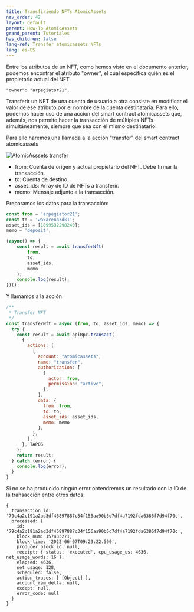 ```yaml
---
title: Transfiriendo NFTs AtomicAssets
nav_order: 42
layout: default
parent: How-To AtomicAssets
grand_parent: Tutoriales
has_children: false
lang-ref: Transfer atomicassets NFTs
lang: es-ES
---
```


Entre los atributos de un NFT, como hemos visto en el documento anterior, podemos encontrar el atributo "owner", el cual especifíca quién es el propietario actual del NFT.

```
"owner": "arpegiator21",
```
Transferir un NFT de una cuenta de usuario a otra consiste en modificar el valor de ese atributo por el nombre de la cuenta destinataria. Para ello, podemos hacer uso de una acción del smart contract atomicassets que, además, nos permite hacer la transacción de múltiples NFTs simultáneamente, siempre que sea con el mismo destinatario.

Para ello haremos una llamada a la acción "transfer" del smart contract atomicassets

![AtomicAsssets transfer](/assets/img/tutorials/howto_atomicassets/aa_transfer.png)

- from: Cuenta de origen y actual propietario del NFT. Debe firmar la transacción.
- to: Cuenta de destino.
- asset_ids: Array de ID de NFTs a transferir.
- memo: Mensaje adjunto a la transacción.

Preparamos los datos para la transacción:

```js
const from = 'arpegiator21';
const to = 'waxarena3dk1';
asset_ids = [1099532298240];
memo = 'deposit';

(async() => {
    const result = await transferNft(
        from,
        to,
        asset_ids,
        memo
    );
    console.log(result);
})();
```
Y llamamos a la acción

```js
/**
 * Transfer NFT
 */
const transferNft = async (from, to, asset_ids, memo) => {
  try {
    const result = await apiRpc.transact(
      {
        actions: [
          {
            account: "atomicassets",
            name: "transfer",
            authorization: [
              {
                actor: from,
                permission: "active",
              },
            ],
            data: {
              from: from,
              to: to,
              asset_ids: asset_ids,
              memo: memo
            },
          },
        ],
      }, TAPOS
    );
    return result;
  } catch (error) {
    console.log(error);
  }
}
```

Si no se ha producido ningún error obtendremos un resultado con la ID de la transacción entre otros datos:

```
{
  transaction_id: '79c4a2c191a2ad3df46897887c34f156aa90b5d7df4a7192fda6386f7d94f70c',
  processed: {
    id: '79c4a2c191a2ad3df46897887c34f156aa90b5d7df4a7192fda6386f7d94f70c',
    block_num: 157433271,
    block_time: '2022-06-07T09:29:22.500',
    producer_block_id: null,
    receipt: { status: 'executed', cpu_usage_us: 4636, net_usage_words: 16 },
    elapsed: 4636,
    net_usage: 128,
    scheduled: false,
    action_traces: [ [Object] ],
    account_ram_delta: null,
    except: null,
    error_code: null
  }
}
```